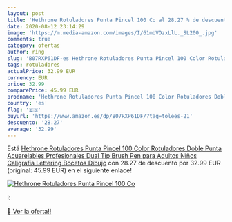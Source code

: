 ```yaml
---
layout: post
title: 'Hethrone Rotuladores Punta Pincel 100 Co al 28.27 % de descuento'
date: 2020-08-12 23:14:29
image: 'https://m.media-amazon.com/images/I/61mUVOzxLlL._SL200_.jpg'
comments: true
category: ofertas
author: ring
slug: 'B07RXP61DF-es Hethrone Rotuladores Punta Pincel 100 Color Rotuladores...'
tags: rotuladores
actualPrice: 32.99 EUR
currency: EUR
price: 32.99
comparePrice: 45.99 EUR
prodname: 'Hethrone Rotuladores Punta Pincel 100 Color Rotuladores Doble Punta Acuarelables Profesionales  Dual Tip Brush Pen para Adultos Niños Caligrafía  Lettering  Bocetos  Dibujo'
country: 'es'
flag: '🇪🇸'
buyurl: 'https://www.amazon.es/dp/B07RXP61DF/?tag=tolees-21'
descuento: '28.27'
average: '32.99'
---
```


Está [Hethrone Rotuladores Punta Pincel 100 Color Rotuladores Doble Punta Acuarelables Profesionales  Dual Tip Brush Pen para Adultos Niños Caligrafía  Lettering  Bocetos  Dibujo](https://www.amazon.es/dp/B07RXP61DF/?tag=tolees-21) con 28.27 de descuento por 32.99 EUR (original: 45.99 EUR) en el siguiente enlace!

[![Hethrone Rotuladores Punta Pincel 100 Co](https://m.media-amazon.com/images/I/61mUVOzxLlL._SL200_.jpg)](https://www.amazon.es/dp/B07RXP61DF/?tag=tolees-21)

ℹ️:


[🛒 Ver la oferta!!](https://www.amazon.es/dp/B07RXP61DF/?tag=tolees-21)
